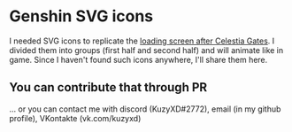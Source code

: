 # Genshin SVG icons

I needed SVG icons to replicate the [loading screen after Celestia Gates](https://genshin-impact.fandom.com/wiki/Loading_Screen). I divided them into groups (first half and second half) and will animate like in game. Since I haven't found such icons anywhere, I'll share them here.

## You can contribute that through PR
... or you can contact me with discord (KuzyXD#2772), email (in my github profile), VKontakte (vk.com/kuzyxd)
